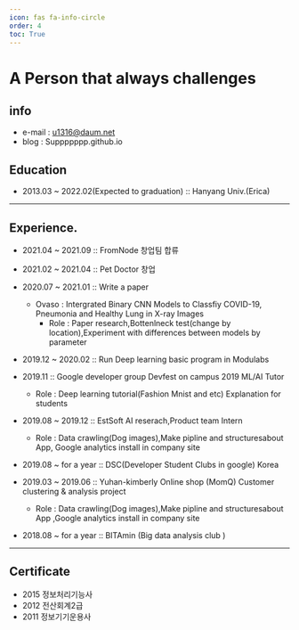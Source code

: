 ```yaml
---
icon: fas fa-info-circle
order: 4
toc: True
---
```


# A Person that always challenges

## info
- e-mail : u1316@daum.net
- blog : Suppppppp.github.io

## Education

- 2013.03 ~ 2022.02(Expected to graduation) :: Hanyang Univ.(Erica)

------

## Experience.

- 2021.04 ~ 2021.09 ::  FromNode 창업팀 합류
- 2021.02 ~ 2021.04 :: Pet Doctor 창업
- 2020.07 ~ 2021.01 :: Write a paper
    - Ovaso : Intergrated Binary CNN Models to Classfiy COVID-19, Pneumonia and Healthy Lung in X-ray Images
        - Role : Paper research,Bottenlneck test(change by location),Experiment with differences between models by parameter
- 2019.12 ~ 2020.02 :: Run Deep learning basic program in Modulabs
- 2019.11 :: Google developer group Devfest on campus 2019 ML/AI Tutor
    - Role : Deep learning tutorial(Fashion Mnist and etc) Explanation for students
  
- 2019.08 ~ 2019.12 :: EstSoft AI reserach,Product team Intern
    - Role : Data crawling(Dog images),Make pipline and structuresabout App,  Google analytics install in company site
- 2019.08 ~ for a year :: DSC(Developer Student Clubs in google) Korea  
- 2019.03 ~ 2019.06 :: Yuhan-kimberly Online shop (MomQ) Customer clustering & analysis project
     - Role : Data crawling(Dog images),Make pipline and structuresabout App ,Google analytics install in company site
- 2018.08 ~ for a year :: BITAmin (Big data analysis club )
 
---


## Certificate

- 2015 정보처리기능사
- 2012 전산회계2급
- 2011 정보기기운용사
